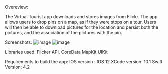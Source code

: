 Overeview:

The Virtual Tourist app downloads and stores images from Flickr. The app allows users to drop pins on a map, as if they were stops on a tour. Users will then be able to download pictures for the location and persist both the pictures, and the association of the pictures with the pin.

Screenshots:
![image](https://user-images.githubusercontent.com/21960515/51934449-9ebf8780-23d1-11e9-806c-ae997a871ce3.png)
![image](https://user-images.githubusercontent.com/21960515/51934457-a2530e80-23d1-11e9-91e4-ccca29a982fe.png)

Libraries used:
Flicker API.
CoreData
MapKit
UIKit

Requirements to build the app:
IOS version : IOS 12
XCode version: 10.1
Swift Version: 4.2

